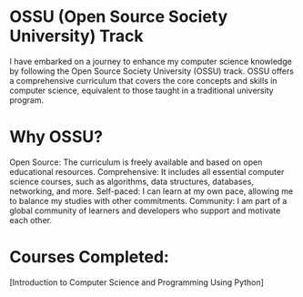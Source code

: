 # OSSU (Open Source Society University) Track

I have embarked on a journey to enhance my computer science knowledge by following the Open Source Society University (OSSU) track. OSSU offers a comprehensive curriculum that covers the core concepts and skills in computer science, equivalent to those taught in a traditional university program.

# Why OSSU?
Open Source: The curriculum is freely available and based on open educational resources.
Comprehensive: It includes all essential computer science courses, such as algorithms, data structures, databases, networking, and more.
Self-paced: I can learn at my own pace, allowing me to balance my studies with other commitments.
Community: I am part of a global community of learners and developers who support and motivate each other.

# Courses Completed:
[Introduction to Computer Science and Programming Using Python] 

